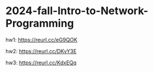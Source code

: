 # 2024-fall-Intro-to-Network-Programming

hw1:
https://reurl.cc/eG9QOK

hw2:
https://reurl.cc/DKvY3E

hw3:
https://reurl.cc/KdxEQq
